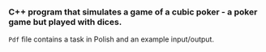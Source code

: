### C++ program that simulates a game of a **cubic poker** - a poker game but played with **dices**.

`Pdf` file contains a task in Polish and an example input/output.
